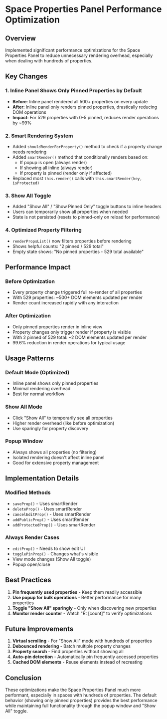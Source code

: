 # Space Properties Panel Performance Optimization

## Overview
Implemented significant performance optimizations for the Space Properties Panel to reduce unnecessary rendering overhead, especially when dealing with hundreds of properties.

## Key Changes

### 1. Inline Panel Shows Only Pinned Properties by Default
- **Before**: Inline panel rendered all 500+ properties on every update
- **After**: Inline panel only renders pinned properties, drastically reducing DOM operations
- **Impact**: For 529 properties with 0-5 pinned, reduces render operations by ~99%

### 2. Smart Rendering System
- Added `shouldRenderForProperty()` method to check if a property change needs rendering
- Added `smartRender()` method that conditionally renders based on:
  - If popup is open (always render)
  - If showing all inline (always render)
  - If property is pinned (render only if affected)
- Replaced most `this.render()` calls with `this.smartRender(key, isProtected)`

### 3. Show All Toggle
- Added "Show All" / "Show Pinned Only" toggle buttons to inline headers
- Users can temporarily show all properties when needed
- State is not persisted (resets to pinned-only on reload for performance)

### 4. Optimized Property Filtering
- `renderPropsList()` now filters properties before rendering
- Shows helpful counts: "2 pinned / 529 total"
- Empty state shows: "No pinned properties - 529 total available"

## Performance Impact

### Before Optimization
- Every property change triggered full re-render of all properties
- With 529 properties: ~500+ DOM elements updated per render
- Render count increased rapidly with any interaction

### After Optimization
- Only pinned properties render in inline view
- Property changes only trigger render if property is visible
- With 2 pinned of 529 total: ~2 DOM elements updated per render
- 99.6% reduction in render operations for typical usage

## Usage Patterns

### Default Mode (Optimized)
- Inline panel shows only pinned properties
- Minimal rendering overhead
- Best for normal workflow

### Show All Mode
- Click "Show All" to temporarily see all properties
- Higher render overhead (like before optimization)
- Use sparingly for property discovery

### Popup Window
- Always shows all properties (no filtering)
- Isolated rendering doesn't affect inline panel
- Good for extensive property management

## Implementation Details

### Modified Methods
- `saveProp()` - Uses smartRender
- `deleteProp()` - Uses smartRender
- `cancelEditProp()` - Uses smartRender
- `addPublicProp()` - Uses smartRender
- `addProtectedProp()` - Uses smartRender

### Always Render Cases
- `editProp()` - Needs to show edit UI
- `togglePinProp()` - Changes what's visible
- View mode changes (Show All toggle)
- Popup open/close

## Best Practices

1. **Pin frequently used properties** - Keep them readily accessible
2. **Use popup for bulk operations** - Better performance for many properties
3. **Toggle "Show All" sparingly** - Only when discovering new properties
4. **Monitor render counter** - Watch "R: [count]" to verify optimizations

## Future Improvements

1. **Virtual scrolling** - For "Show All" mode with hundreds of properties
2. **Debounced rendering** - Batch multiple property changes
3. **Property search** - Find properties without showing all
4. **Auto-pin detection** - Automatically pin frequently accessed properties
5. **Cached DOM elements** - Reuse elements instead of recreating

## Conclusion

These optimizations make the Space Properties Panel much more performant, especially in spaces with hundreds of properties. The default behavior (showing only pinned properties) provides the best performance while maintaining full functionality through the popup window and "Show All" toggle.